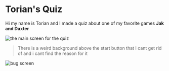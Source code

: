 # Torian's Quiz
Hi my name is Torian and I made a quiz about one of my favorite games **Jak and Daxter**

![the main screen for the quiz](/image/mainpage.png)

>There is a weird background above the start button that I cant get rid of and i cant find the reason for it  

![bug screen](/image/bugscreen.png)